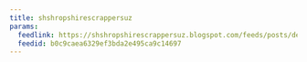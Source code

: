 ```yaml
---
title: shshropshirescrappersuz
params:
  feedlink: https://shshropshirescrappersuz.blogspot.com/feeds/posts/default?alt=rss
  feedid: b0c9caea6329ef3bda2e495ca9c14697
---
```

